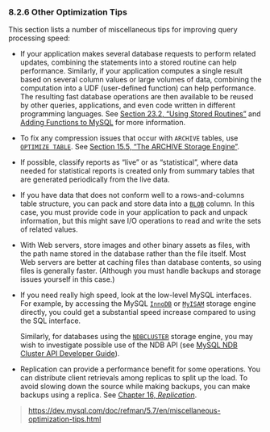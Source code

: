 ### 8.2.6 Other Optimization Tips



This section lists a number of miscellaneous tips for improving query processing speed:

- If your application makes several database requests to perform related updates, combining the statements into a stored routine can help performance. Similarly, if your application computes a single result based on several column values or large volumes of data, combining the computation into a UDF (user-defined function) can help performance. The resulting fast database operations are then available to be reused by other queries, applications, and even code written in different programming languages. See [Section 23.2, “Using Stored Routines”](https://dev.mysql.com/doc/refman/5.7/en/stored-routines.html) and [Adding Functions to MySQL](https://dev.mysql.com/doc/extending-mysql/5.7/en/adding-functions.html) for more information.

- To fix any compression issues that occur with `ARCHIVE` tables, use [`OPTIMIZE TABLE`](https://dev.mysql.com/doc/refman/5.7/en/optimize-table.html). See [Section 15.5, “The ARCHIVE Storage Engine”](https://dev.mysql.com/doc/refman/5.7/en/archive-storage-engine.html).

- If possible, classify reports as “live” or as “statistical”, where data needed for statistical reports is created only from summary tables that are generated periodically from the live data.

- If you have data that does not conform well to a rows-and-columns table structure, you can pack and store data into a [`BLOB`](https://dev.mysql.com/doc/refman/5.7/en/blob.html) column. In this case, you must provide code in your application to pack and unpack information, but this might save I/O operations to read and write the sets of related values.

- With Web servers, store images and other binary assets as files, with the path name stored in the database rather than the file itself. Most Web servers are better at caching files than database contents, so using files is generally faster. (Although you must handle backups and storage issues yourself in this case.)

- If you need really high speed, look at the low-level MySQL interfaces. For example, by accessing the MySQL [`InnoDB`](https://dev.mysql.com/doc/refman/5.7/en/innodb-storage-engine.html) or [`MyISAM`](https://dev.mysql.com/doc/refman/5.7/en/myisam-storage-engine.html) storage engine directly, you could get a substantial speed increase compared to using the SQL interface.

  Similarly, for databases using the [`NDBCLUSTER`](https://dev.mysql.com/doc/refman/5.7/en/mysql-cluster.html) storage engine, you may wish to investigate possible use of the NDB API (see [MySQL NDB Cluster API Developer Guide](https://dev.mysql.com/doc/ndbapi/en/)).

- Replication can provide a performance benefit for some operations. You can distribute client retrievals among replicas to split up the load. To avoid slowing down the source while making backups, you can make backups using a replica. See [Chapter 16, *Replication*](https://dev.mysql.com/doc/refman/5.7/en/replication.html).



> https://dev.mysql.com/doc/refman/5.7/en/miscellaneous-optimization-tips.html

